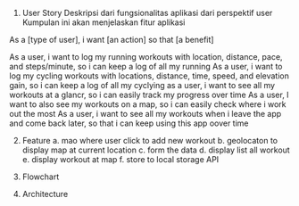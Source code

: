 1. User Story
   Deskripsi dari fungsionalitas aplikasi dari perspektif user
   Kumpulan ini akan menjelaskan fitur aplikasi

As a [type of user], i want [an action] so that [a benefit]

As a user, i want to log my running workouts with location, distance, pace, and steps/minute, so i can keep a log of all my running
As a user, i want to log my cycling workouts with locations, distance, time, speed, and elevation gain, so i can keep a log of all my cyclying
as a user, i want to see all my workouts at a glancr, so i can easily track my progress over time
As a user, I want to also see my workouts on a map, so i can easily check where i work out the most
As a user, i want to see all my workouts when i leave the app and come back later, so that i can keep using this app oover time

2. Feature
   a. mao where user click to add new workout
   b. geolocaton to display map at current location
   c. form the data
   d. display list all workout
   e. display workout at map
   f. store to local storage API

3. Flowchart
4. Architecture
